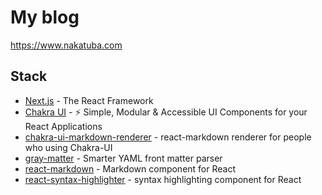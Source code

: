 # My blog
https://www.nakatuba.com

## Stack
* [Next.js](https://github.com/vercel/next.js) - The React Framework
* [Chakra UI](https://github.com/chakra-ui/chakra-ui) - ⚡️ Simple, Modular & Accessible UI Components for your React Applications
* [chakra-ui-markdown-renderer](https://github.com/mustaphaturhan/chakra-ui-markdown-renderer) - react-markdown renderer for people who using Chakra-UI
* [gray-matter](https://github.com/jonschlinkert/gray-matter) - Smarter YAML front matter parser
* [react-markdown](https://github.com/remarkjs/react-markdown) - Markdown component for React
* [react-syntax-highlighter](https://github.com/react-syntax-highlighter/react-syntax-highlighter) - syntax highlighting component for React
